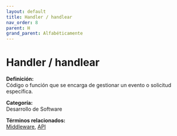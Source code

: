 ```yaml
---
layout: default
title: Handler / handlear
nav_order: 8
parent: H
grand_parent: Alfabéticamente
---
```


# Handler / handlear

**Definición:**  
Código o función que se encarga de gestionar un evento o solicitud específica.

**Categoría:**  
Desarrollo de Software 
  


**Términos relacionados:**  
[Middleware](https://maleniski.github.io/diccionario-angl-tec-mx/docs/alfabeticamente/M/middleware.html), [API](https://maleniski.github.io/diccionario-angl-tec-mx/docs/alfabeticamente/A/api.html)
